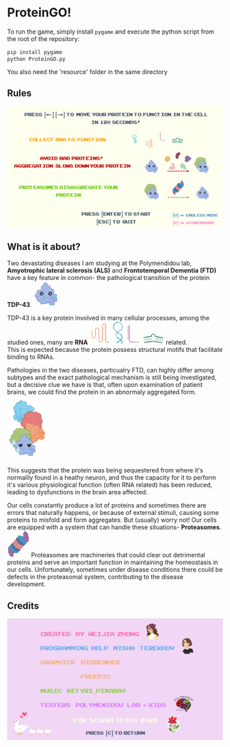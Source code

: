 # ProteinGO!
To run the game, simply install `pygame` and execute the python script from the root of the repository:
```
pip install pygame
python ProteinGO.py
```
You also need the 'resource' folder in the same directory

## Rules
![Rule pic](resources/starting_picture_16_9.png)

## What is it about?
Two devastating diseases I am studying at the Polymendidou lab, **Amyotrophic lateral sclerosis (ALS)** and **Frontotemporal Dementia (FTD)** have a key feature in common- the pathological transition of the protein **TDP-43**. 
<img src="resources/protein_happy.png" alt="TDP" width="60"/>

TDP-43 is a key protein involved in many cellular processes, among the studied ones, many are **RNA** 
![RNA1](resources/rna1.png)
![RNA2](resources/rna2.png)
![RNA3](resources/rna3.png)
![RNA4](resources/rna4.png) 
related. <br> 
This is expected because the protein possess structural motifs that facilitate binding to RNAs. 

Pathologies in the two diseases, particualry FTD, can highly differ among subtypes and the exact pathological mechanism is still being investigated, but a decisive clue we have is that, often upon examination of patient brains, we could find the protein in an abnormaly aggregated form. 
<img src="resources/protein_crash0.png" alt="agg" width="100"/>

This suggests that the protein was being sequestered from where it's normalily found in a heathy neuron, and thus the capacity for it to perform it's various physiological function (often RNA related) has been reduced, leading to dysfunctions in the brain area affected. 

Our cells constantly produce a lot of proteins and sometimes there are errors that naturally happens, or because of external stimuli, causing some proteins to misfold and form aggregates. But (usually) worry not! Our cells are equipped with a system that can handle these situations- **Proteasomes**. 
![proteasome](resources/proteasome.png)
Proteasomes are machineries that could clear out detrimental proteins and serve an important function in maintaining the homeostasis in our cells. 
Unfortunately, sometimes under disease conditions there could be defects in the proteasomal system, contributing to the disease development.


## Credits
![Credit pic](resources/credits_16_9.png)
